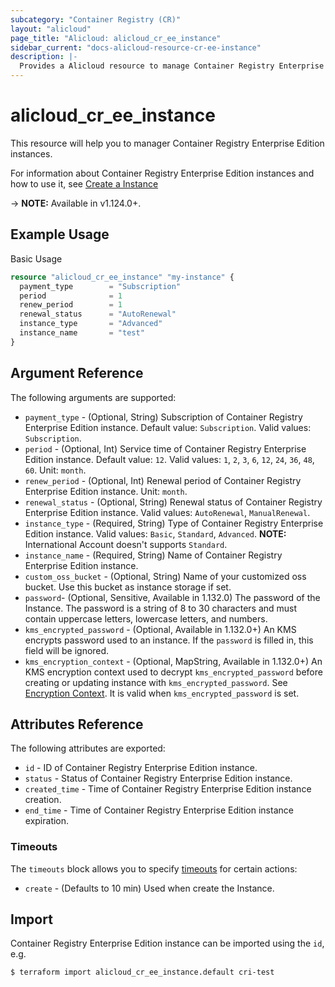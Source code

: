 ```yaml
---
subcategory: "Container Registry (CR)"
layout: "alicloud"
page_title: "Alicloud: alicloud_cr_ee_instance"
sidebar_current: "docs-alicloud-resource-cr-ee-instance"
description: |-
  Provides a Alicloud resource to manage Container Registry Enterprise Edition instances.
---
```


# alicloud\_cr\_ee\_instance

This resource will help you to manager Container Registry Enterprise Edition instances.

For information about Container Registry Enterprise Edition instances and how to use it, see [Create a Instance](https://www.alibabacloud.com/help/en/doc-detail/208144.htm)

-> **NOTE:** Available in v1.124.0+.

## Example Usage

Basic Usage

```terraform
resource "alicloud_cr_ee_instance" "my-instance" {
  payment_type        = "Subscription"
  period              = 1
  renew_period        = 1
  renewal_status      = "AutoRenewal"
  instance_type       = "Advanced"
  instance_name       = "test"
}
```

## Argument Reference

The following arguments are supported:

* `payment_type` - (Optional, String) Subscription of Container Registry Enterprise Edition instance. Default value: `Subscription`. Valid values: `Subscription`.
* `period` - (Optional, Int) Service time of Container Registry Enterprise Edition instance. Default value: `12`. Valid values: `1`, `2`, `3`, `6`, `12`, `24`, `36`, `48`, `60`. Unit: `month`.
* `renew_period` - (Optional, Int) Renewal period of Container Registry Enterprise Edition instance. Unit: `month`.
* `renewal_status` - (Optional, String) Renewal status of Container Registry Enterprise Edition instance. Valid values: `AutoRenewal`, `ManualRenewal`.
* `instance_type` - (Required, String) Type of Container Registry Enterprise Edition instance. Valid values: `Basic`, `Standard`, `Advanced`. **NOTE:** International Account doesn't supports `Standard`.
* `instance_name` - (Required, String) Name of Container Registry Enterprise Edition instance.
* `custom_oss_bucket` - (Optional, String) Name of your customized oss bucket. Use this bucket as instance storage if set.
* `password`- (Optional, Sensitive, Available in 1.132.0) The password of the Instance. The password is a string of 8 to 30 characters and must contain uppercase letters, lowercase letters, and numbers.
* `kms_encrypted_password` - (Optional, Available in 1.132.0+) An KMS encrypts password used to an instance. If the `password` is filled in, this field will be ignored.
* `kms_encryption_context` - (Optional, MapString, Available in 1.132.0+) An KMS encryption context used to decrypt `kms_encrypted_password` before creating or updating instance with `kms_encrypted_password`. See [Encryption Context](https://www.alibabacloud.com/help/doc-detail/42975.htm). It is valid when `kms_encrypted_password` is set.

## Attributes Reference

The following attributes are exported:

* `id` - ID of Container Registry Enterprise Edition instance.
* `status` - Status of Container Registry Enterprise Edition instance.
* `created_time` - Time of Container Registry Enterprise Edition instance creation.
* `end_time` - Time of Container Registry Enterprise Edition instance expiration.

### Timeouts

The `timeouts` block allows you to specify [timeouts](https://www.terraform.io/docs/configuration-0-11/resources.html#timeouts) for certain actions:

* `create` - (Defaults to 10 min) Used when create the Instance.


## Import

Container Registry Enterprise Edition instance can be imported using the `id`, e.g.

```shell
$ terraform import alicloud_cr_ee_instance.default cri-test
```
